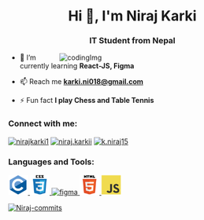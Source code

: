 <h1 align="center">Hi 👋, I'm Niraj Karki</h1>
<h3 align="center">IT Student from Nepal</h3>
<img align="right" alt="codingImg" width="400px" src="https://media.tenor.com/NOYF3f82b_gAAAAC/programmer.gif">

- 🌱 I’m currently learning **React-JS, Figma**

- 📫 Reach me **karki.ni018@gmail.com**

- ⚡ Fun fact **I play Chess and Table Tennis**

<h3 align="left">Connect with me:</h3>
<p align="left">
<a href="https://linkedin.com/in/nirajkarki1" target="blank"><img align="center" src="https://raw.githubusercontent.com/rahuldkjain/github-profile-readme-generator/master/src/images/icons/Social/linked-in-alt.svg" alt="nirajkarki1" height="30" width="40" /></a>
<a href="https://www.facebook.com/k.niraj18/" target="blank"><img align="center" src="https://raw.githubusercontent.com/rahuldkjain/github-profile-readme-generator/master/src/images/icons/Social/facebook.svg" alt="niraj.karkii" height="30" width="40" /></a>
<a href="https://www.instagram.com/k.niraj18/" target="blank"><img align="center" src="https://raw.githubusercontent.com/rahuldkjain/github-profile-readme-generator/master/src/images/icons/Social/instagram.svg" alt="k.niraj15" height="30" width="40" /></a>
</p>

<h3 align="left">Languages and Tools:</h3>
<p align="left"> <a href="https://www.cprogramming.com/" target="_blank" rel="noreferrer"> <img src="https://raw.githubusercontent.com/devicons/devicon/master/icons/c/c-original.svg" alt="c" width="40" height="40"/> </a> <a href="https://www.w3schools.com/cs/" target="_blank" rel="noreferrer">  <img src="https://raw.githubusercontent.com/devicons/devicon/master/icons/css3/css3-original-wordmark.svg" alt="css3" width="40" height="40"/> </a> <a href="https://www.figma.com/" target="_blank" rel="noreferrer"> <img src="https://www.vectorlogo.zone/logos/figma/figma-icon.svg" alt="figma" width="40" height="40"/> </a> <a href="https://www.w3.org/html/" target="_blank" rel="noreferrer"> <img src="https://raw.githubusercontent.com/devicons/devicon/master/icons/html5/html5-original-wordmark.svg" alt="html5" width="40" height="40"/> </a> <a href="https://www.java.com" target="_blank" rel="noreferrer">  <img src="https://raw.githubusercontent.com/devicons/devicon/master/icons/javascript/javascript-original.svg" alt="javascript" width="40" height="40"/> </a> <a href="https://www.mongodb.com/" target="_blank" rel="noreferrer"> 

<p><img align="center" src="https://github-readme-stats.vercel.app/api/top-langs?username=Niraj-commits&show_icons=true&locale=en&layout=compact" alt="Niraj-commits" /></p>
